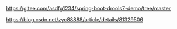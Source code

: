 

https://gitee.com/asdfg1234/spring-boot-drools7-demo/tree/master

https://blog.csdn.net/zyc88888/article/details/81329506